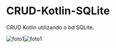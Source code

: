 # CRUD-Kotlin-SQLite
CRUD Kotlin utilizando o bd SQLite.

![foto1](https://user-images.githubusercontent.com/38704936/115256112-518c7500-a105-11eb-9f61-467496742835.jpeg)![foto1](https://user-images.githubusercontent.com/38704936/115256307-7da7f600-a105-11eb-89e9-c7c9ae6e60e9.jpeg)
